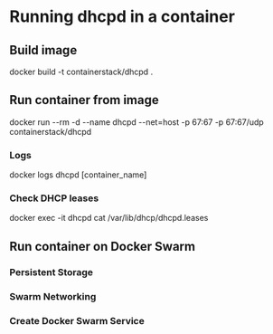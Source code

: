# Running dhcpd in a container

## Build image
docker build -t containerstack/dhcpd .

## Run container from image
docker run --rm -d --name dhcpd --net=host -p 67:67 -p 67:67/udp containerstack/dhcpd

### Logs
docker logs dhcpd [container_name]

### Check DHCP leases
docker exec -it dhcpd cat /var/lib/dhcp/dhcpd.leases


## Run container on Docker Swarm

### Persistent Storage

### Swarm Networking

### Create Docker Swarm Service
